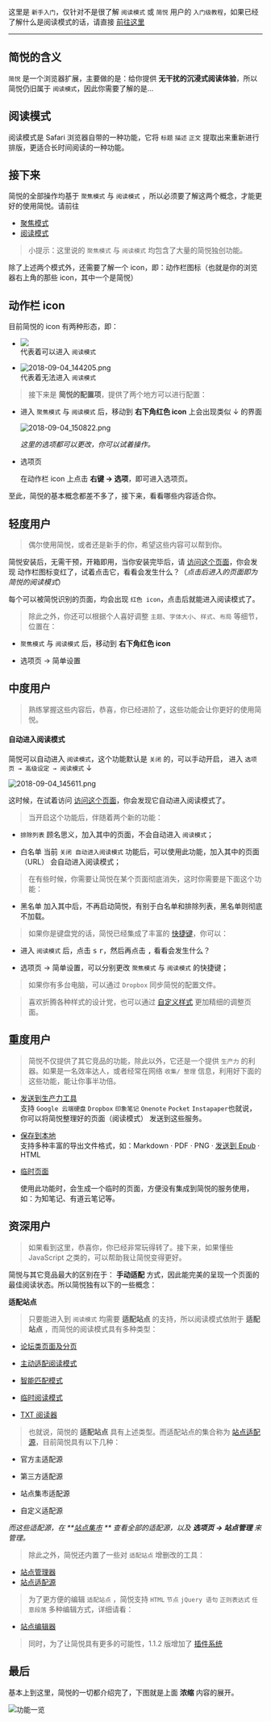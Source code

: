 这里是 `新手入门`，仅针对不是很了解 `阅读模式` 或 `简悦` 用户的 `入门级教程`，如果已经了解什么是阅读模式的话，请直接 [前往这里](https://github.com/Kenshin/simpread/wiki/%E5%85%A5%E9%97%A8%E6%8C%87%E5%8D%97%EF%BC%88-%E6%93%8D%E4%BD%9C%E6%8C%87%E5%BC%95-%EF%BC%89#轻度用户)

***

简悦的含义
---
`简悦` 是一个浏览器扩展，主要做的是：给你提供 **无干扰的沉浸式阅读体验**，所以简悦仍旧属于 `阅读模式`，因此你需要了解的是...

阅读模式
---
阅读模式是 Safari 浏览器自带的一种功能，它将 `标题` `描述` `正文` 提取出来重新进行排版，更适合长时间阅读的一种功能。

接下来
---
简悦的全部操作均基于 `聚焦模式` 与 `阅读模式` ，所以必须要了解这两个概念，才能更好的使用简悦。请前往 

- [聚焦模式](https://github.com/Kenshin/simpread/wiki/聚焦模式#含义)
- [阅读模式](https://github.com/Kenshin/simpread/wiki/阅读模式#含义)

> 小提示：这里说的  `聚焦模式` 与 `阅读模式` 均包含了大量的简悦独创功能。

除了上述两个模式外，还需要了解一个 icon，即：动作栏图标（也就是你的浏览器右上角的那些 icon，其中一个是简悦）

动作栏 icon
---
目前简悦的 icon 有两种形态，即：

- ![](https://camo.githubusercontent.com/6e63b46dcad5886bdfdfa405714f9c0502a1f3a1/687474703a2f2f692e696d6775722e636f6d2f6479524f4542692e706e67)  
   代表着可以进入 `阅读模式`

- ![2018-09-04_144205.png](https://i.loli.net/2018/09/04/5b8e29a3284aa.png)  
  代表着无法进入  `阅读模式`

> 接下来是 **简悦的配置项**，提供了两个地方可以进行配置：

- 进入 `聚焦模式` 与 `阅读模式` 后，移动到 **右下角红色 icon** 上会出现类似 ↓ 的界面

  ![2018-09-04_150822.png](https://i.loli.net/2018/09/04/5b8e2fc77e0be.png)

  _这里的选项都可以更改，你可以试着操作。_

- 选项页

  在动作栏 icon 上点击 **右键 → 选项**，即可进入选项页。

至此，简悦的基本概念都差不多了，接下来，看看哪些内容适合你。

轻度用户
---
> 偶尔使用简悦，或者还是新手的你，希望这些内容可以帮到你。

简悦安装后，无需干预，开箱即用，当你安装完毕后，请 [访问这个页面](https://sspai.com/post/39491)，你会发现 动作栏图标变红了，试着点击它，看看会发生什么？（_点击后进入的页面即为简悦的阅读模式_）

每个可以被简悦识别的页面，均会出现 `红色 icon`，点击后就能进入阅读模式了。

> 除此之外，你还可以根据个人喜好调整 `主题`、`字体大小`、`样式`、`布局` 等细节，位置在：

- `聚焦模式` 与 `阅读模式` 后，移动到 **右下角红色 icon** 

- 选项页 → 简单设置

中度用户
---
> 熟练掌握这些内容后，恭喜，你已经进阶了，这些功能会让你更好的使用简悦。

#### 自动进入阅读模式

简悦可以自动进入 `阅读模式`，这个功能默认是 `关闭` 的，可以手动开启， 进入 `选项页 → 高级设定 → 阅读模式` ↓

![2018-09-04_145611.png](https://i.loli.net/2018/09/04/5b8e2d8ea8964.png) 

这时候，在试着访问  [访问这个页面](https://sspai.com/post/39491)，你会发现它自动进入阅读模式了。

> 当开启这个功能后，伴随着两个新的功能：

- `排除列表`
  顾名思义，加入其中的页面，不会自动进入 `阅读模式`；

- 白名单
  当前 `关闭 自动进入阅读模式` 功能后，可以使用此功能，加入其中的页面（URL） 会自动进入阅读模式；

> 在有些时候，你需要让简悦在某个页面彻底消失，这时你需要是下面这个功能：

- 黑名单
  加入其中后，不再启动简悦，有别于白名单和排除列表，黑名单则彻底不加载。

> 如果你是键盘党的话，简悦已经集成了丰富的 [快捷键](https://github.com/Kenshin/simpread/wiki/%E5%BF%AB%E6%8D%B7%E9%94%AE)，你可以：

- 进入 `阅读模式` 后，点击 <kbd>s</kbd> <kbd>r</kbd>，然后再点击 <kbd>,</kbd> 看看会发生什么？

- 选项页 → 简单设置，可以分别更改  `聚焦模式` 与 `阅读模式` 的快捷键；

> 如果你有多台电脑，可以通过 `Dropbox` 同步简悦的配置文件。

> 喜欢折腾各种样式的设计党，也可以通过 [自定义样式](https://github.com/Kenshin/simpread/wiki/%E8%87%AA%E5%AE%9A%E4%B9%89%E6%A0%B7%E5%BC%8F) 更加精细的调整页面。

重度用户
---

> 简悦不仅提供了其它竞品的功能，除此以外，它还是一个提供 `生产力` 的利器。如果是一名效率达人，或者经常在网络 `收集/ 整理` 信息，利用好下面的这些功能，能让你事半功倍。

- [发送到生产力工具](https://github.com/Kenshin/simpread/wiki/%E6%8E%88%E6%9D%83%E6%9C%8D%E5%8A%A1)  
  支持 `Google 云端硬盘` `Dropbox` `印象笔记` `Onenote` `Pocket` `Instapaper`也就说，你可以将简悦整理好的页面（阅读模式） 发送到这些服务。

- [保存到本地](https://github.com/Kenshin/simpread/wiki/%E4%BF%9D%E5%AD%98%E5%88%B0%E6%9C%AC%E5%9C%B0)  
  支持多种丰富的导出文件格式，如：Markdown · PDF · PNG · [发送到 Epub](https://github.com/Kenshin/simpread/wiki/%E5%8F%91%E9%80%81%E5%88%B0-Kindle) · HTML

- [临时页面](https://github.com/Kenshin/simpread/wiki/临时页面)    

  使用此功能时，会生成一个临时的页面，方便没有集成到简悦的服务使用，如：为知笔记、有道云笔记等。

资深用户
---
> 如果看到这里，恭喜你，你已经非常玩得转了。接下来，如果懂些 JavaScript 之类的，可以帮助我让简悦变得更好。

简悦与其它竞品最大的区别在于： **手动适配** 方式，因此能完美的呈现一个页面的最佳阅读状态。所以简悦独有以下的一些概念：

**适配站点**   

> 只要能进入到 `阅读模式` 均需要 **适配站点** 的支持，所以阅读模式依附于  **适配站点** ，而简悦的阅读模式具有多种类型：

- [论坛类页面及分页](https://github.com/Kenshin/simpread/wiki/%E8%AE%BA%E5%9D%9B%E7%B1%BB%E9%A1%B5%E9%9D%A2%E5%8F%8A%E5%88%86%E9%A1%B5)

- [主动适配阅读模式](https://github.com/Kenshin/simpread/wiki/%E4%B8%BB%E5%8A%A8%E9%80%82%E9%85%8D%E9%98%85%E8%AF%BB%E6%A8%A1%E5%BC%8F)

- [智能匹配模式](https://github.com/Kenshin/simpread/wiki/%E6%99%BA%E8%83%BD%E9%80%82%E9%85%8D%E6%A8%A1%E5%BC%8F)

- [临时阅读模式](https://github.com/Kenshin/simpread/wiki/临时阅读模式)
- [TXT 阅读器](https://github.com/Kenshin/simpread/wiki/TXT-%E9%98%85%E8%AF%BB%E5%99%A8)

> 也就说，简悦的 **适配站点** 具有上述类型。而适配站点的集合称为 [站点适配源](https://github.com/Kenshin/simpread/wiki/%E7%AB%99%E7%82%B9%E9%80%82%E9%85%8D%E6%BA%90)，目前简悦具有以下几种：

- 官方主适配源

- 第三方适配源

- 站点集市适配源

- 自定义适配源

_而这些适配源，在  **[站点集市](https://simpread.ksria.cn/sites/) ** 查看全部的适配源，以及 **选项页 → 站点管理** 来管理。_

> 除此之外，简悦还内置了一些对 `适配站点` 增删改的工具：

- [站点管理器](https://github.com/Kenshin/simpread/wiki/%E7%AB%99%E7%82%B9%E7%AE%A1%E7%90%86%E5%99%A8)
- [站点适配源](https://github.com/Kenshin/simpread/wiki/%E7%AB%99%E7%82%B9%E9%80%82%E9%85%8D%E6%BA%90)

> 为了更方便的编辑 `适配站点` ，简悦支持 `HTML` `节点` `jQuery 语句` `正则表达式` `任意段落` 多种编辑方式，详细请看：

- [站点编辑器](https://github.com/Kenshin/simpread/wiki/%E7%AB%99%E7%82%B9%E7%BC%96%E8%BE%91%E5%99%A8)

> 同时，为了让简悦具有更多的可能性，1.1.2 版增加了 [插件系统](https://github.com/Kenshin/simpread/wiki/%E6%8F%92%E4%BB%B6%E7%B3%BB%E7%BB%9F)

最后
---

基本上到这里，简悦的一切都介绍完了，下图就是上面  **浓缩** 内容的展开。

![功能一览](http://sr.ksria.cn/feature%201.1.2.png)